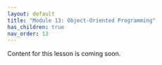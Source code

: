 ```yaml
---
layout: default
title: "Module 13: Object-Oriented Programming"
has_children: true
nav_order: 13
---
```


Content for this lesson is coming soon.
